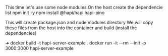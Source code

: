 This time let's use some node modules
On the host create the dependencie list
npm init -y
npm install @hapi/hapi hapi-pino

This will create package.json and node modules directory
We will copy these files from the host into the container
and build (install the dependencies)

➜ docker build -t hapi-server-example .
docker run -it --rm --init -p 3000:3000 hapi-server-example
